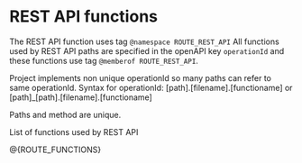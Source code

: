 # REST API functions

The REST API function uses tag `@namespace ROUTE_REST_API`
All functions used by REST API paths are specified in the openAPI key `operationId` and these functions use tag `@memberof ROUTE_REST_API`.

Project implements non unique operationId so many paths can refer to same operationId.
Syntax for operationId: [path].[filename].[functioname] or [path]_[path].[filename].[functioname]

Paths and method are unique.

List of functions used by REST API

@{ROUTE_FUNCTIONS}